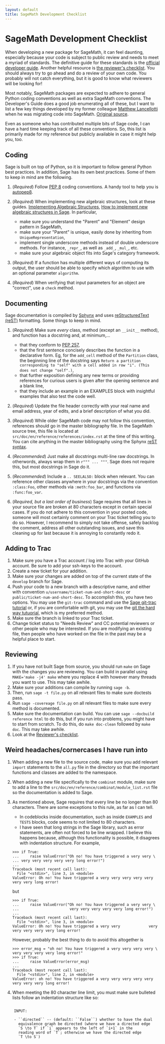 ```yaml
---
layout: default
title: SageMath Development Checklist
---
```


SageMath Development Checklist
===

When developing a new package for SageMath, it can feel daunting, especially because your code is subject to public review and needs to meet a myriad of standards. The definitive guide for these standards is the [official developer guide](https://doc.sagemath.org/html/en/developer/coding_basics.html). Another helpful resource is [the reviewer's checklist](https://doc.sagemath.org/html/en/developer/reviewer_checklist.html). You should always try to go ahead and do a review of your own code. You probably will not catch everything, but it is good to know what reviewers will be looking for!

Most notably, SageMath packages are expected to adhere to general Python coding conventions as well as extra SageMath conventions. The Developer's Guide does a good job enumerating all of these, but I want to list a few key things developed by my former colleague [Matthew Lancellotti](http://matthewlancellotti.com/) when he was migrating code into SageMath. [Original source](https://github.com/MareoRaft/k_combinat_for_sage/issues/8).

Even as someone who has contributed multiple bits of Sage code, I can have a hard time keeping track of all these conventions. So, this list is primarily made for my reference but publicly available in case it might help you, too.

Coding
---
Sage is built on top of Python, so it is important to follow general Python best practices. In addition, Sage has its own best practices. Some of them to keep in mind are the following.

1. (*Required*) Follow [PEP 8](https://www.python.org/dev/peps/pep-0008/) coding conventions. A handy tool to help you is [autopep8](https://pypi.org/project/autopep8/).
1. (*Required*) When implementing new algebraic structures, look at these guides. [Implementing Algebraic Structures](https://doc.sagemath.org/html/en/thematic_tutorials/tutorial-implementing-algebraic-structures.html), [How to implement new algebraic structures in Sage](https://doc.sagemath.org/html/en/thematic_tutorials/coercion_and_categories.html). In particular, 

    - make sure you understand the "Parent" and "Element" design pattern in SageMath,
    - make sure your "Parent" is unique, easily done by inheriting from `UniqueRepresentation`,
    - implement single underscore methods instead of double underscore methods. For instance, `_repr_`, as well as `_add_`, `_mul_`, etc. 
    - make sure your algebraic object fits into Sage's category framework.
1. (*Required*) If a function has multiple different ways of computing its output, the user should be able to specify which algorithm to use with an optional parameter `algorithm`.
1. (*Required*) When verifying that input parameters for an object are "correct", use a `check` method. 

Documenting
---
Sage documentation is compiled by [Sphynx](http://www.sphinx-doc.org/en/master/index.html) and uses [reStructuredText (reST)](http://www.sphinx-doc.org/en/master/usage/restructuredtext/basics.html) formatting. Some things to keep in mind.

1. (*Required*) Make sure *every* class, method (except an `__init__` method), and function has a docstring and, at minimum,...

    - that they conform to [PEP 257](https://www.python.org/dev/peps/pep-0257/),
    - that the first sentence concisely describes the function in a declarative form. Eg, for the `add_cell` method of the `Partition` class, the beginning line of the docstring says `Return a partition corresponding to "self" with a cell added in row "i". (This does not change "self".)`,
    - that further exposition defining any new terms or providing references for curious users is given after the opening sentence and a blank line,
    - that they include an example in an EXAMPLES block with insightful examples that also test the code well.
1. (*Required*) Update the file header correctly with your real name and email address, year of edits, and a brief description of what you did. 
1. (*Required*) While older SageMath code may not follow this convention, references should go in the master bibliography file. In the SageMath source tree, this file is located at `src/doc/en/reference/references/index.rst` at the time of this writing. You can cite anything in the master bibliography using the Sphynx [reST syntax](http://www.sphinx-doc.org/en/master/usage/restructuredtext/basics.html#citations).  
1. (*Recommended*) Just make all docstrings multi-line raw docstrings. In otherwords, always wrap them in `r""" ... """`. Sage does not require this, but most docstrings in Sage do it.
1. (*Recommended*) Include a `.. SEELALSO:` block when relevant. You can reference other classes anywhere in your docstrings via the convention `:class:Foo`, other methods via `:meth:foo_bar`, and functions via `:func:foo_var`.
1. (*Required, but a last order of business*) Sage requires that all lines in your source file are broken at 80 characters except in certain special cases. If you do not adhere to this convention in your posted code, someone will most certainly comment on your Trac ticket telling you to do so. However, I recommend to simply not take offense, safely backlog the comment, address all other outstanding issues, and save this cleaning up for last because it is annoying to constantly redo it.

Adding to Trac
---
1. Make sure you have a Trac account / log into Trac with your GitHub account. Be sure to add your ssh-keys to the account.
1. Create a new ticket for your addition.
1. Make sure your changes are added on top of the current state of the `develop` branch for Sage.
1. Push your code to a new branch with a descriptive name, and either with convention `u/username/ticket-num-and-short-desc` or `public/ticket-num-and-short-desc`. To accomplish this, you have two options. You may use the `git-trac` command and use the [Sage git-trac tutorial](https://doc.sagemath.org/html/en/developer/git_trac.html) or, if you are comfortable with git, you may use the [git the hard way tutuorial](https://doc.sagemath.org/html/en/developer/manual_git.html), which is my preferred method. 
1. Make sure the branch is linked to your Trac ticket.
1. Change ticket status to "Needs Review" and CC potential reviewers or other people who may be interested. If you are modifying an existing file, then people who have worked on the file in the past may be a helpful place to start. 

Reviewing
---
1. If you have not built Sage from source, you should run `make` on Sage with the changes you are reviewing. You can build in parallel using `MAKE='make -j4' make` where you replace 4 with however many threads you want to use. This may take awhile.
1. Make sure your additions can compile by running `sage -b`. 
1. Then, run `sage -t file.py` on all relevant files to make sure doctests pass.
1. Run `sage -covereage file.py` on all relevant files to make sure every method is documented.
1. Make sure the documentation can build. You can use `sage --docbuild reference html` to do this, but if you run into problems, you might have to start from scratch. To do this, do `make doc-clean` followed by `make doc`. This may take awhile.
1. Look at the [Reviewer's checklist](https://doc.sagemath.org/html/en/developer/reviewer_checklist.html). 

Weird headaches/cornercases I have run into
---

1. When adding a new file to the source code, make sure you add relevant `import` statements to the `all.py` file in the directory so that the important functions and classes are added to the namespace. 
1. When adding a new file specifically to the `combinat` module, make sure to add a line to the `src/doc/en/reference/combinat/module_list.rst` file so the documentation is added to Sage.
1. As mentioned above, Sage requires that every line be no longer than 80 characters. There are some exceptions to this rule, as far as I can tell.

    - In codeblocks inside documentation, such as inside `EXAMPLES` and `TESTS` blocks, code seems to not limited to 80 characters.
    - I have seen that long strings in the Sage library, such as error statements, are often not forced to be line wrapped. I believe this happens because, although this functionality is possible, it disagrees with indentation structure. For example,
    ```
    >>> if True:
    ...     raise ValueError("Oh no! You have triggered a very very \
    ... very very very very very long error!")
    ... 
    Traceback (most recent call last):
      File "<stdin>", line 3, in <module>
    ValueError: Oh no! You have triggered a very very very very very very very long error!
    ```
    but
    ```
    >>> if True:
    ...     raise ValueError("Oh no! You have triggered a very very \
    ...                       very very very very very long error!")
    ... 
    Traceback (most recent call last):
      File "<stdin>", line 3, in <module>
    ValueError: Oh no! You have triggered a very very 			  very very very very very long error!
    ```
    However, probably the best thing to do to avoid this altogether is 
    ```
    >>> error_msg = "oh no! You have triggered a very very very very \
    very very very very long error!"
    >>> if True:
    ...     raise ValueError(error_msg)
    ... 
    Traceback (most recent call last):
      File "<stdin>", line 2, in <module>
    ValueError: oh no! You have triggered a very very very very very very very very long error!
    ```
1. When meeting the 80 character line limit, you must make sure bulleted lists follow an indentation structure like so: 
<pre><code>
    INPUT:

    - ``directed`` -- (default: ``False``) whether to have the dual
      equivalence graph be directed (where we have a directed edge
      `S \to T` if `i` appears to the left of `i+1` in the
      reading word of `T`; otherwise we have the directed edge
      `T \to S`)
</code></pre>
